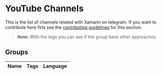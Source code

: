 # YouTube Channels

This is the list of channels related with Xamarin on telegram. If you want to contribute here firts see the [contributing guidelines](contributing-guidelines.md) for this section.

> **Note:** With the tags you can see if the group have other approaches.

## Groups

Name | Tags | Language
------------ | ------- | -------
